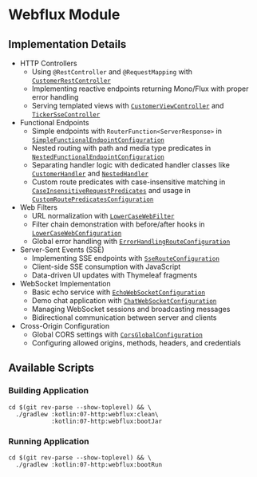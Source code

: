 # Webflux Module

## Implementation Details

- HTTP Controllers
    - Using `@RestController` and `@RequestMapping` with [`CustomerRestController`](./src/main/kotlin/com/fResult/http/customers/CustomerRestController.kt)
    - Implementing reactive endpoints returning Mono/Flux with proper error handling
    - Serving templated views with [`CustomerViewController`](./src/main/kotlin/com/fResult/http/customers/CustomerViewController.kt) and [`TickerSseController`](./src/main/kotlin/com/fResult/http/views/TickerSseController.kt)
- Functional Endpoints
    - Simple endpoints with `RouterFunction<ServerResponse>` in [`SimpleFunctionalEndpointConfiguration`](./src/main/kotlin/com/fResult/http/routes/SimpleFunctionalEndpointConfiguration.kt)
    - Nested routing with path and media type predicates in [`NestedFunctionalEndpointConfiguration`](./src/main/kotlin/com/fResult/http/routes/NestedFunctionalEndpointConfiguration.kt)
    - Separating handler logic with dedicated handler classes like [`CustomerHandler`](./src/main/kotlin/com/fResult/http/customers/CustomerHandler.kt) and [`NestedHandler`](./src/main/kotlin/com/fResult/http/routes/NestedHandler.kt)
    - Custom route predicates with case-insensitive matching in [`CaseInsensitiveRequestPredicates`](./src/main/kotlin/com/fResult/http/routes/CaseInsensitiveRequestPredicates.kt) and usage in [`CustomRoutePredicatesConfiguration`](./src/main/kotlin/com/fResult/http/routes/CustomRoutePredicatesConfiguration.kt)
- Web Filters
    - URL normalization with [`LowerCaseWebFilter`](./src/main/kotlin/com/fResult/http/filters/LowerCaseWebFilter.kt)
    - Filter chain demonstration with before/after hooks in [`LowerCaseWebConfiguration`](./src/main/kotlin/com/fResult/http/filters/LowerCaseWebConfiguration.kt)
    - Global error handling with [`ErrorHandlingRouteConfiguration`](./src/main/kotlin/com/fResult/http/filters/ErrorHandlingRouteConfiguration.kt)
- Server-Sent Events (SSE)
    - Implementing SSE endpoints with [`SseRouteConfiguration`](./src/main/kotlin/com/fResult/sse/SseRouteConfiguration.kt)
    - Client-side SSE consumption with JavaScript
    - Data-driven UI updates with Thymeleaf fragments
- WebSocket Implementation
    - Basic echo service with [`EchoWebSocketConfiguration`](./src/main/kotlin/com/fResult/ws/echo/EchoWebSocketConfiguration.kt)
    - Demo chat application with [`ChatWebSocketConfiguration`](./src/main/kotlin/com/fResult/ws/chat/ChatWebSocketConfiguration.kt)
    - Managing WebSocket sessions and broadcasting messages
    - Bidirectional communication between server and clients
- Cross-Origin Configuration
    - Global CORS settings with [`CorsGlobalConfiguration`](./src/main/kotlin/com/fResult/common/CorsGlobalConfiguration.kt)
    - Configuring allowed origins, methods, headers, and credentials

## Available Scripts

### Building Application

```shell
cd $(git rev-parse --show-toplevel) && \
  ./gradlew :kotlin:07-http:webflux:clean\
            :kotlin:07-http:webflux:bootJar
```

### Running Application

```shell
cd $(git rev-parse --show-toplevel) && \
  ./gradlew :kotlin:07-http:webflux:bootRun
```
